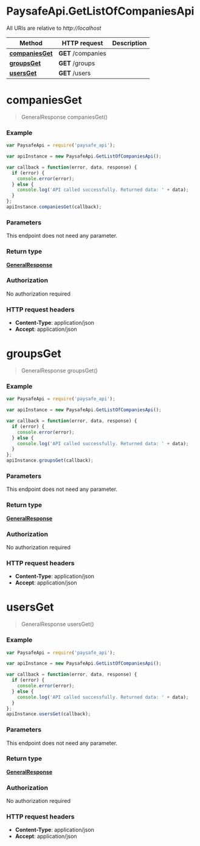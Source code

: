 # PaysafeApi.GetListOfCompaniesApi

All URIs are relative to *http://localhost*

Method | HTTP request | Description
------------- | ------------- | -------------
[**companiesGet**](GetListOfCompaniesApi.md#companiesGet) | **GET** /companies | 
[**groupsGet**](GetListOfCompaniesApi.md#groupsGet) | **GET** /groups | 
[**usersGet**](GetListOfCompaniesApi.md#usersGet) | **GET** /users | 


<a name="companiesGet"></a>
# **companiesGet**
> GeneralResponse companiesGet()



### Example
```javascript
var PaysafeApi = require('paysafe_api');

var apiInstance = new PaysafeApi.GetListOfCompaniesApi();

var callback = function(error, data, response) {
  if (error) {
    console.error(error);
  } else {
    console.log('API called successfully. Returned data: ' + data);
  }
};
apiInstance.companiesGet(callback);
```

### Parameters
This endpoint does not need any parameter.

### Return type

[**GeneralResponse**](GeneralResponse.md)

### Authorization

No authorization required

### HTTP request headers

 - **Content-Type**: application/json
 - **Accept**: application/json

<a name="groupsGet"></a>
# **groupsGet**
> GeneralResponse groupsGet()



### Example
```javascript
var PaysafeApi = require('paysafe_api');

var apiInstance = new PaysafeApi.GetListOfCompaniesApi();

var callback = function(error, data, response) {
  if (error) {
    console.error(error);
  } else {
    console.log('API called successfully. Returned data: ' + data);
  }
};
apiInstance.groupsGet(callback);
```

### Parameters
This endpoint does not need any parameter.

### Return type

[**GeneralResponse**](GeneralResponse.md)

### Authorization

No authorization required

### HTTP request headers

 - **Content-Type**: application/json
 - **Accept**: application/json

<a name="usersGet"></a>
# **usersGet**
> GeneralResponse usersGet()



### Example
```javascript
var PaysafeApi = require('paysafe_api');

var apiInstance = new PaysafeApi.GetListOfCompaniesApi();

var callback = function(error, data, response) {
  if (error) {
    console.error(error);
  } else {
    console.log('API called successfully. Returned data: ' + data);
  }
};
apiInstance.usersGet(callback);
```

### Parameters
This endpoint does not need any parameter.

### Return type

[**GeneralResponse**](GeneralResponse.md)

### Authorization

No authorization required

### HTTP request headers

 - **Content-Type**: application/json
 - **Accept**: application/json

